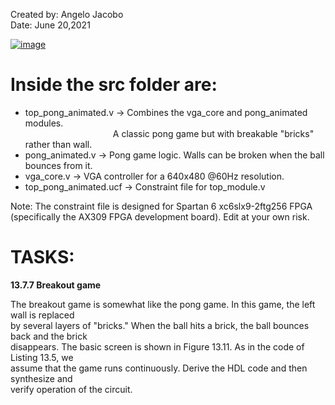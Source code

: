 Created by: Angelo Jacobo   
Date: June 20,2021   

[![image](https://user-images.githubusercontent.com/87559347/126279033-b8413d40-8cf2-43fd-ad00-3da44798f077.png)](https://youtu.be/qBkZ3yawzqo)

# Inside the src folder are:    
* top_pong_animated.v -> Combines the vga_core and pong_animated modules.  
&emsp;&emsp;&emsp;&emsp;&emsp;&emsp;&emsp;&emsp;&emsp;&emsp;A classic pong game but with breakable "bricks" rather than wall.  
* pong_animated.v -> Pong game logic. Walls can be broken when the ball bounces from it.  
* vga_core.v -> VGA controller for a 640x480 @60Hz resolution.  
* top_pong_animated.ucf -> Constraint file for top_module.v  

Note: The constraint file is designed for Spartan 6 xc6slx9-2ftg256 FPGA (specifically the AX309 FPGA development board). Edit at your own risk.  


# TASKS:  
**13.7.7 Breakout game**  
 
The breakout game is somewhat like the pong game. In this game, the left wall is replaced   
by several layers of "bricks." When the ball hits a brick, the ball bounces back and the brick   
disappears. The basic screen is shown in Figure 13.11. As in the code of Listing 13.5, we   
assume that the game runs continuously. Derive the HDL code and then synthesize and    
verify operation of the circuit.    
